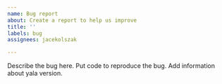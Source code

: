 ```yaml
---
name: Bug report
about: Create a report to help us improve
title: ''
labels: bug
assignees: jacekolszak

---
```


Describe the bug here. Put code to reproduce the bug. Add information about yala version.
